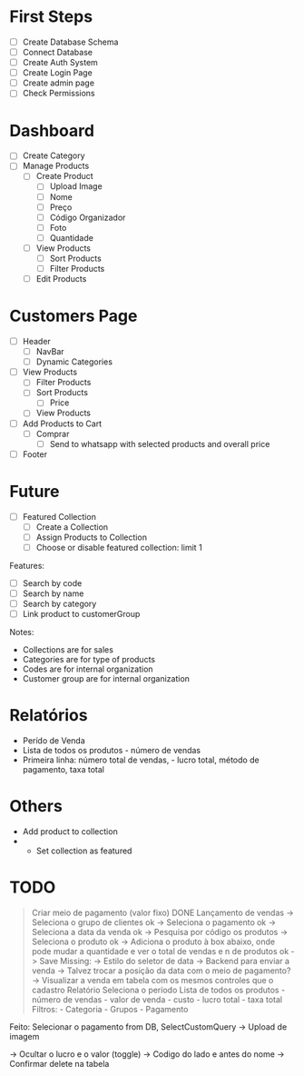 # First Steps
- [ ] Create Database Schema
- [ ] Connect Database
- [ ] Create Auth System
- [ ] Create Login Page
- [ ] Create admin page
- [ ] Check Permissions  
###
# Dashboard

- [ ] Create Category
- [ ] Manage Products
  - [ ] Create Product
    - [ ] Upload Image
    - [ ] Nome
    - [ ] Preço
    - [ ] Código Organizador
    - [ ] Foto
    - [ ] Quantidade
  - [ ] View Products
    - [ ] Sort Products
    - [ ] Filter Products
  - [ ] Edit Products
###
# Customers Page
- [ ] Header
  - [ ] NavBar
  - [ ] Dynamic Categories
- [ ] View Products
  - [ ] Filter Products
  - [ ] Sort Products
    - [ ] Price
  - [ ] View Products
- [ ] Add Products to Cart
  - [ ] Comprar
    - [ ] Send to whatsapp with selected products and overall price
- [ ] Footer

# Future
- [ ] Featured Collection
  - [ ] Create a Collection
  - [ ] Assign Products to Collection
  - [ ] Choose or disable featured collection: limit 1

Features:
- [ ] Search by code
- [ ] Search by name
- [ ] Search by category
- [ ] Link product to customerGroup

Notes:
- Collections are for sales
- Categories are for type of products
- Codes are for internal organization
- Customer group are for internal organization

# Relatórios
 - Perído de Venda
 - Lista de todos os produtos - número de vendas
 - Primeira linha: número total de vendas, - lucro total, método de pagamento, taxa total



# Others
- Add product to collection
- - Set collection as featured

# TODO

  > Criar meio de pagamento (valor fixo) DONE
  > Lançamento de vendas
    -> Seleciona o grupo de clientes ok
    -> Seleciona o pagamento ok
    -> Seleciona a data da venda ok
    -> Pesquisa por código os produtos
      -> Seleciona o produto ok
      -> Adiciona o produto à box abaixo, onde pode mudar a quantidade e ver o total de vendas e n de produtos ok
    -> Save
Missing:
-> Estilo do seletor de data
-> Backend para enviar a venda
-> Talvez trocar a posição da data com o meio de pagamento?
-> Visualizar a venda em tabela com os mesmos controles que o cadastro
  > Relatório
  > Seleciona o período
  > Lista de todos os produtos - número de vendas - valor de venda - custo - lucro total - taxa total
  > Filtros:
    - Categoria
    - Grupos
    - Pagamento

Feito: Selecionar o pagamento from DB, SelectCustomQuery
  -> Upload de imagem

  -> Ocultar o lucro e o valor (toggle)
  -> Codigo do lado e antes do nome
  -> Confirmar delete na tabela
